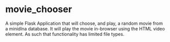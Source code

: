 # movie_chooser
A simple Flask Application that will choose, and play, a random movie from a minidlna database. 
It will play the movie in-browser using the HTML video element. As such that functionality
has limited file types. 

